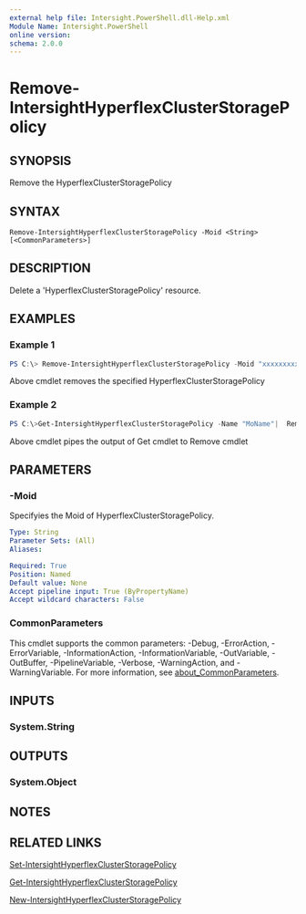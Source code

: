 ```yaml
---
external help file: Intersight.PowerShell.dll-Help.xml
Module Name: Intersight.PowerShell
online version:
schema: 2.0.0
---
```


# Remove-IntersightHyperflexClusterStoragePolicy

## SYNOPSIS
Remove the HyperflexClusterStoragePolicy

## SYNTAX

```
Remove-IntersightHyperflexClusterStoragePolicy -Moid <String> [<CommonParameters>]
```

## DESCRIPTION
Delete a &apos;HyperflexClusterStoragePolicy&apos; resource.

## EXAMPLES

### Example 1
```powershell
PS C:\> Remove-IntersightHyperflexClusterStoragePolicy -Moid "xxxxxxxxxxxxxxxxxxxxxxxxxxx"
```
Above cmdlet removes the specified HyperflexClusterStoragePolicy 

### Example 2
```powershell
PS C:\>Get-IntersightHyperflexClusterStoragePolicy -Name "MoName"|  Remove-IntersightHyperflexClusterStoragePolicy
```
Above cmdlet pipes the output of Get cmdlet to Remove cmdlet

## PARAMETERS

### -Moid
Specifyies the Moid of HyperflexClusterStoragePolicy.

```yaml
Type: String
Parameter Sets: (All)
Aliases:

Required: True
Position: Named
Default value: None
Accept pipeline input: True (ByPropertyName)
Accept wildcard characters: False
```

### CommonParameters
This cmdlet supports the common parameters: -Debug, -ErrorAction, -ErrorVariable, -InformationAction, -InformationVariable, -OutVariable, -OutBuffer, -PipelineVariable, -Verbose, -WarningAction, and -WarningVariable. For more information, see [about_CommonParameters](http://go.microsoft.com/fwlink/?LinkID=113216).

## INPUTS

### System.String

## OUTPUTS

### System.Object
## NOTES

## RELATED LINKS

[Set-IntersightHyperflexClusterStoragePolicy](./Set-IntersightHyperflexClusterStoragePolicy.md)

[Get-IntersightHyperflexClusterStoragePolicy](./Get-IntersightHyperflexClusterStoragePolicy.md)

[New-IntersightHyperflexClusterStoragePolicy](./New-IntersightHyperflexClusterStoragePolicy.md)

